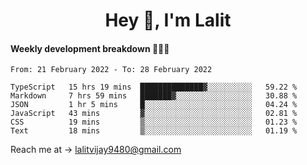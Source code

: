 <h1 align="center">Hey 👋, I'm Lalit</h1>

#### Weekly development breakdown 👨🏻‍💻
<!--START_SECTION:waka-->

```text
From: 21 February 2022 - To: 28 February 2022

TypeScript   15 hrs 19 mins  ██████████████▓░░░░░░░░░░   59.22 %
Markdown     7 hrs 59 mins   ███████▓░░░░░░░░░░░░░░░░░   30.88 %
JSON         1 hr 5 mins     █░░░░░░░░░░░░░░░░░░░░░░░░   04.24 %
JavaScript   43 mins         ▓░░░░░░░░░░░░░░░░░░░░░░░░   02.81 %
CSS          19 mins         ▒░░░░░░░░░░░░░░░░░░░░░░░░   01.23 %
Text         18 mins         ▒░░░░░░░░░░░░░░░░░░░░░░░░   01.19 %
```

<!--END_SECTION:waka-->

Reach me at → lalitvijay9480@gmail.com

